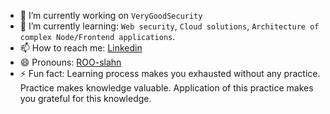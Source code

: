 - 🔭 I’m currently working on `VeryGoodSecurity`
- 🌱 I’m currently learning: `Web security`, `Cloud solutions`, `Architecture of complex Node/Frontend applications`.
- 📫 How to reach me: [Linkedin](https://www.linkedin.com/in/ruslan-malogulko-63a39059/)
- 😄 Pronouns: [ROO-slahn](https://ru.howtopronounce.com/ruslan)
- ⚡ Fun fact: Learning process makes you exhausted without any practice. Practice makes knowledge valuable. Application of this practice makes you grateful for this knowledge.
